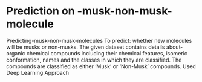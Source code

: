 # Prediction on -musk-non-musk-molecule
Predicting-musk-non-musk-molecules To predict: whether new molecules will be musks or non-musks.
The given dataset contains details about­ organic chemical compounds including their chemical features, isomeric conformation, names and the classes in which they are classified. The compounds are classified as either ‘Musk’ or ‘Non-Musk’ compounds.
Used Deep Learning Approach
